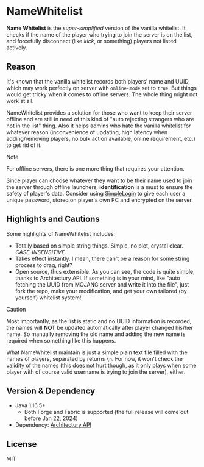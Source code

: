 # NameWhitelist

**Name Whitelist** is the _super-simplified_ version of the vanilla whitelist. It checks if the name of the player who trying to join the server is on the list, and forcefully disconnect (like _kick_, or something) players not listed actively.

## Reason

It's known that the vanilla whitelist records both players' name and UUID, which may work perfectly on server with `online-mode` set to `true`. But things would get tricky when it comes to offline servers. The whole thing might not work at all.

NameWhitelist provides a solution for those who want to keep their server offline and are still in need of this kind of "auto rejecting strangers who are not in the list" thing. Also it helps admins who hate the vanilla whitelist for whatever reason (inconvenience of updating, high latency when adding/removing players, no bulk action available, online requirement, etc.) to get rid of it.

> [!NOTE]
> For offline servers, there is one more thing that requires your attention. 
> 
> Since player can choose whatever they want to be their name used to join the server through offline launchers, **identification** is a must to ensure the safety of player's data. Consider using [SimpleLogin](https://www.curseforge.com/minecraft/mc-mods/simple-login) to give each user a unique password, stored on player's own PC and encrypted on the server.

## Highlights and Cautions

Some highlights of NameWhitelist includes:
- Totally based on simple string things. Simple, no plot, crystal clear. *CASE-INSENSITIVE*.
- Takes effect instantly. I mean, there can't be a reason for some string process to drag, right?
- Open source, thus extensible. As you can see, the code is quite simple, thanks to Architectury API. If something is in your mind, like "auto fetching the UUID from MOJANG server and write it into the file", just fork the repo, make your modification, and get your own tailored (by yourself) whitelist system!

> [!CAUTION]
> Most importantly, as the list is static and no UUID information is recorded, the names will **NOT** be updated automatically after player changed his/her name. So manually removing the old name and adding the new name is required when something like this happens.
>
> What NameWhitelist maintain is just a simple plain text file filled with the names of players, separated by returns `\n`. For now, it won't check the validity of the names (this does not hurt though, as it only plays when some player with of course valid username is trying to join the server), either.

## Version & Dependency

- Java 1.16.5+
  - Both Forge and Fabric is supported (the full release will come out before Jan 22, 2024)
- Dependency: [Architectury API](https://www.curseforge.com/minecraft/mc-mods/architectury-api)

## License
MIT
